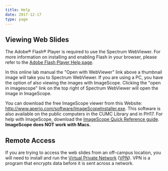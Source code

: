 ```yaml
---
title: Help
date: 2017-12-17
type: page
---
```

<div class="pagecontentbody">

<h2>Viewing Web Slides</h2>
<p>The Adobe&reg; Flash&reg; Player is required to use the Spectrum WebViewer. For more information on installing and enabling Flash in your browser, please refer to the <a href="https://helpx.adobe.com/flash-player.html">Adobe Flash Player Help page</a>.</p>

<p>In this online lab manual the "Open with WebViewer" link above a thumbnail image will take you to Spectrum WebViewer. If you are using a <span class="caps">PC, </span>you have the option of also viewing the images with ImageScope. Clicking the "open in imagescope" link on the top right of Spectrum WebViewer will open the image in ImageScope.</p>

<p>You can download the free ImageScope viewer from this Website: <a href="http://www.aperio.com/software/ImageScope.exe" target="_blank">http://www.aperio.com/software/ImageScopeInstaller.exe</a>. This software is also available on the public computers in the <span class="caps">CUMC</span> Library and in <span class="caps">PH17.</span> For help with ImageScope, download the <a href="http://www.columbia.edu/itc/hs/medical/sbpm_histology/docs/imagescope_guide.pdf" target="_blank">ImageScope Quick Reference guide</a>. <b>ImageScope does <span class="caps">NOT </span>work with Macs.</b></p>

<h2>Remote Access</h2>

<p>If you are trying to access the web slides from an off-campus location, you will need to install and run the <a href="http://www.cubhis.org/getting_started/vpn.html" target="_blank">Virtual Private Network</a> (<a href="http://www.cubhis.org/getting_started/vpn.html" target="_blank"><span class="caps">VPN</span></a>). <span class="caps">VPN </span>is a program that encrypts data before it is sent across a network.</p>
</div>
